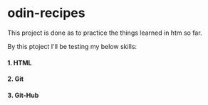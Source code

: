 # odin-recipes

This project is done as to practice the things learned in htm so far.

By this ptoject I'll be testing my below skills:
#### 1. HTML
#### 2. Git
#### 3. Git-Hub
